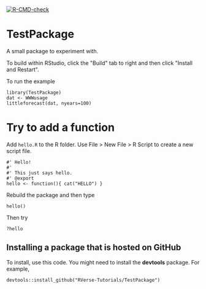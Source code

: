   <!-- badges: start -->
  [![R-CMD-check](https://github.com/RVerse-Tutorials/TestPackage/workflows/R-CMD-check/badge.svg)](https://github.com/RVerse-Tutorials/TestPackage/actions)
  <!-- badges: end -->

# TestPackage
A small package to experiment with.

To build within RStudio, click the "Build" tab to right and then click "Install and Restart".

To run the example
```
library(TestPackage)
dat <- WWWusage
littleforecast(dat, nyears=100)
```

# Try to add a function

Add `hello.R` to the R folder. Use File > New File > R Script to create a new script file.

```
#' Hello!
#' 
#' This just says hello.
#' @export
hello <- function(){ cat("HELLO") }
```

Rebuild the package and then type
```
hello()
```

Then try
```
?hello
```


## Installing a package that is hosted on GitHub

To install, use this code. You might need to install the **devtools** package. For example,
```
devtools::install_github("RVerse-Tutorials/TestPackage")
```

